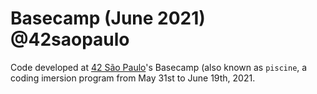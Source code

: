 # Basecamp (June 2021) @42saopaulo
Code developed at [42 São Paulo](https://www.42sp.org.br/)'s Basecamp (also known as `piscine`, a coding imersion program from May 31st to June 19th, 2021.
